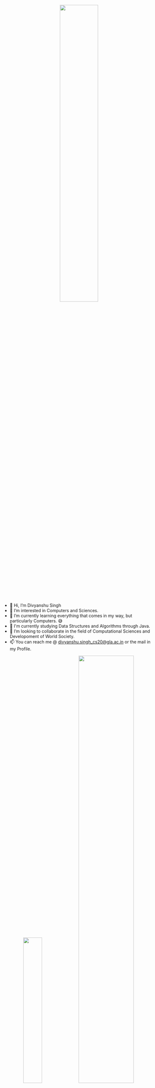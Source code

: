<p align="center" width="100%">
  <img width="50%" src="https://github-readme-stats.vercel.app/api?username=Divyanshu050303&show_icons=true&theme=aura">
</p>

- 👋 Hi, I’m Divyanshu Singh
- 👀 I’m interested in Computers and Sciences.
- 🌱 I’m currently learning everything that comes in my way, but particularly Computers. 😅
- 🏫 I'm currently studying Data Structures and Algorithms through Java.
- 💞️ I’m looking to collaborate in the field of Computational Sciences and Developoment of World Society.
- 📫 You can reach me @ divyanshu.singh_cs20@gla.ac.in or the mail in my Profile.

 

<p align="center" width="100%">
  <img width="35%" src="https://github-readme-stats.vercel.app/api/top-langs/?username=Divyanshu050303&theme=aura">
  <img width="60%" src="https://github-readme-streak-stats.herokuapp.com?user=Divyanshu050303&theme=holi-theme&date_format=M%20j%5B%2C%20Y%7D&sideNums=A177FE&currStreakNum=A177FE&sideLabels=61FEC9&currStreakLabel=61FEC9&background=15141B&ring=61FEC9&fire=DD2727&stroke=DD5ACF&border=E4E2E2">
</p>
